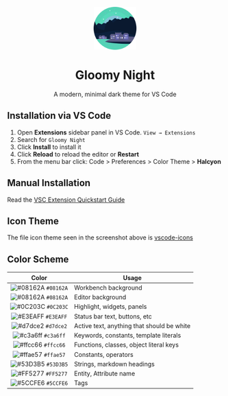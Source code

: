 <p align="center">
  <img alt="Gloomy Nigh Logo" src="./images/logo.png" width="100" />
</p>

<h1 align="center">
 Gloomy Night
</h1>
<p align="center">A modern, minimal dark theme for <a>VS Code</a></p>

## Installation via VS Code

1. Open **Extensions** sidebar panel in VS Code. `View → Extensions`
2. Search for `Gloomy Night`
3. Click **Install** to install it
4. Click **Reload** to reload the editor or **Restart**
5. From the menu bar click: Code > Preferences > Color Theme > **Halcyon**

## Manual Installation

Read the [VSC Extension Quickstart Guide](https://github.com/subhamBharadwaz/gloomy-night/blob/master/vsc-extension-quickstart.md)

## Icon Theme

The file icon theme seen in the screenshot above is [vscode-icons](https://marketplace.visualstudio.com/items?itemName=vscode-icons-team.vscode-icons)

## Color Scheme

|                               Color                                | Usage                                      |
| :----------------------------------------------------------------: | ------------------------------------------ |
| ![#08162A](https://via.placeholder.com/10/08162A?text=+) `#08162A` | Workbench background                       |
| ![#08162A](https://via.placeholder.com/10/08162A?text=+) `#08162A` | Editor background                          |
| ![#0C203C](https://via.placeholder.com/10/0C203C?text=+) `#0C203C` | Highlight, widgets, panels                 |
| ![#E3EAFF](https://via.placeholder.com/10/E3EAFF?text=+) `#E3EAFF` | Status bar text, buttons, etc              |
| ![#d7dce2](https://via.placeholder.com/10/d7dce2?text=+) `#d7dce2` | Active text, anything that should be white |
| ![#c3a6ff](https://via.placeholder.com/10/c3a6ff?text=+) `#c3a6ff` | Keywords, constants, template literals     |
| ![#ffcc66](https://via.placeholder.com/10/ffcc66?text=+) `#ffcc66` | Functions, classes, object literal keys    |
| ![#ffae57](https://via.placeholder.com/10/ffae57?text=+) `#ffae57` | Constants, operators                       |
| ![#53D3B5](https://via.placeholder.com/10/53D3B5?text=+) `#53D3B5` | Strings, markdown headings                 |
| ![#FF5277](https://via.placeholder.com/10/FF5277?text=+) `#FF5277` | Entity, Attribute name                     |
| ![#5CCFE6](https://via.placeholder.com/10/5CCFE6?text=+) `#5CCFE6` | Tags                                       |
